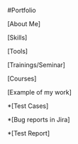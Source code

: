 #Portfolio

[About Me]

[Skills]

[Tools]

[Trainings/Seminar]

[Courses]

[Example of my work]

 *[Test Cases]
 
 *[Bug reports in Jira]
 
 *[Test Report]
